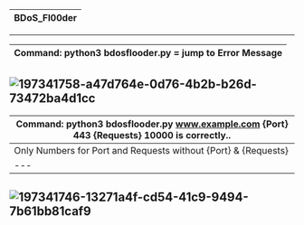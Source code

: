 |BDoS_Fl00der|
|---|
---
|Command: python3 bdosflooder.py = jump to Error Message|
|---|
![197341758-a47d764e-0d76-4b2b-b26d-73472ba4d1cc](https://user-images.githubusercontent.com/109308073/201525566-4a57260b-c5e5-413b-9822-3405bec10643.jpg)
---
|Command: python3 bdosflooder.py www.example.com {Port} 443 {Requests} 10000 is correctly..| 
|---|
|Only Numbers for Port and Requests without {Port} & {Requests}|
|---|
![197341746-13271a4f-cd54-41c9-9494-7b61bb81caf9](https://user-images.githubusercontent.com/109308073/201525569-2ef69a82-ad37-40d6-ac3c-b210669ebca7.jpg)
---
